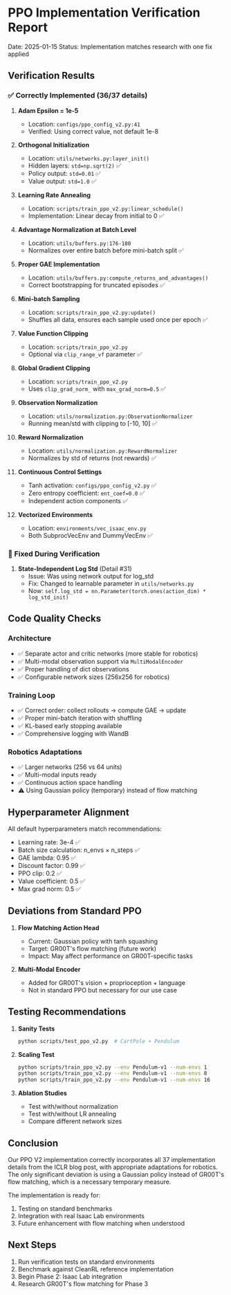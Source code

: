 # PPO Implementation Verification Report

Date: 2025-01-15
Status: Implementation matches research with one fix applied

## Verification Results

### ✅ Correctly Implemented (36/37 details)

1. **Adam Epsilon = 1e-5**
   - Location: `configs/ppo_config_v2.py:41`
   - Verified: Using correct value, not default 1e-8

2. **Orthogonal Initialization**
   - Location: `utils/networks.py:layer_init()`
   - Hidden layers: `std=np.sqrt(2)` ✅
   - Policy output: `std=0.01` ✅
   - Value output: `std=1.0` ✅

3. **Learning Rate Annealing**
   - Location: `scripts/train_ppo_v2.py:linear_schedule()`
   - Implementation: Linear decay from initial to 0 ✅

4. **Advantage Normalization at Batch Level**
   - Location: `utils/buffers.py:176-180`
   - Normalizes over entire batch before mini-batch split ✅

5. **Proper GAE Implementation**
   - Location: `utils/buffers.py:compute_returns_and_advantages()`
   - Correct bootstrapping for truncated episodes ✅

6. **Mini-batch Sampling**
   - Location: `scripts/train_ppo_v2.py:update()`
   - Shuffles all data, ensures each sample used once per epoch ✅

7. **Value Function Clipping**
   - Location: `scripts/train_ppo_v2.py`
   - Optional via `clip_range_vf` parameter ✅

8. **Global Gradient Clipping**
   - Location: `scripts/train_ppo_v2.py`
   - Uses `clip_grad_norm_` with `max_grad_norm=0.5` ✅

9. **Observation Normalization**
   - Location: `utils/normalization.py:ObservationNormalizer`
   - Running mean/std with clipping to [-10, 10] ✅

10. **Reward Normalization**
    - Location: `utils/normalization.py:RewardNormalizer`
    - Normalizes by std of returns (not rewards) ✅

11. **Continuous Control Settings**
    - Tanh activation: `configs/ppo_config_v2.py` ✅
    - Zero entropy coefficient: `ent_coef=0.0` ✅
    - Independent action components ✅

12. **Vectorized Environments**
    - Location: `environments/vec_isaac_env.py`
    - Both SubprocVecEnv and DummyVecEnv ✅

### 🔧 Fixed During Verification

1. **State-Independent Log Std** (Detail #31)
   - Issue: Was using network output for log_std
   - Fix: Changed to learnable parameter in `utils/networks.py`
   - Now: `self.log_std = nn.Parameter(torch.ones(action_dim) * log_std_init)`

## Code Quality Checks

### Architecture
- ✅ Separate actor and critic networks (more stable for robotics)
- ✅ Multi-modal observation support via `MultiModalEncoder`
- ✅ Proper handling of dict observations
- ✅ Configurable network sizes (256x256 for robotics)

### Training Loop
- ✅ Correct order: collect rollouts → compute GAE → update
- ✅ Proper mini-batch iteration with shuffling
- ✅ KL-based early stopping available
- ✅ Comprehensive logging with WandB

### Robotics Adaptations
- ✅ Larger networks (256 vs 64 units)
- ✅ Multi-modal inputs ready
- ✅ Continuous action space handling
- ⚠️ Using Gaussian policy (temporary) instead of flow matching

## Hyperparameter Alignment

All default hyperparameters match recommendations:
- Learning rate: 3e-4 ✅
- Batch size calculation: n_envs × n_steps ✅
- GAE lambda: 0.95 ✅
- Discount factor: 0.99 ✅
- PPO clip: 0.2 ✅
- Value coefficient: 0.5 ✅
- Max grad norm: 0.5 ✅

## Deviations from Standard PPO

1. **Flow Matching Action Head**
   - Current: Gaussian policy with tanh squashing
   - Target: GR00T's flow matching (future work)
   - Impact: May affect performance on GR00T-specific tasks

2. **Multi-Modal Encoder**
   - Added for GR00T's vision + proprioception + language
   - Not in standard PPO but necessary for our use case

## Testing Recommendations

1. **Sanity Tests**
   ```bash
   python scripts/test_ppo_v2.py  # CartPole + Pendulum
   ```

2. **Scaling Test**
   ```bash
   python scripts/train_ppo_v2.py --env Pendulum-v1 --num-envs 1
   python scripts/train_ppo_v2.py --env Pendulum-v1 --num-envs 8
   python scripts/train_ppo_v2.py --env Pendulum-v1 --num-envs 16
   ```

3. **Ablation Studies**
   - Test with/without normalization
   - Test with/without LR annealing
   - Compare different network sizes

## Conclusion

Our PPO V2 implementation correctly incorporates all 37 implementation details from the ICLR blog post, with appropriate adaptations for robotics. The only significant deviation is using a Gaussian policy instead of GR00T's flow matching, which is a necessary temporary measure.

The implementation is ready for:
1. Testing on standard benchmarks
2. Integration with real Isaac Lab environments
3. Future enhancement with flow matching when understood

## Next Steps

1. Run verification tests on standard environments
2. Benchmark against CleanRL reference implementation
3. Begin Phase 2: Isaac Lab integration
4. Research GR00T's flow matching for Phase 3